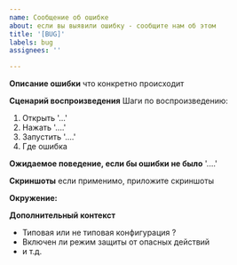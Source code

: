 ```yaml
---
name: Сообщение об ошибке
about: если вы выявили ошибку - сообщите нам об этом
title: '[BUG]'
labels: bug
assignees: ''

---
```


**Описание ошибки**
что конкретно происходит

**Сценарий воспроизведения**
Шаги по воспроизведению:
1. Открыть '...'
2. Нажать '....'
3. Запустить '....'
4. Где ошибка

**Ожидаемое поведение, если бы ошибки не было**
'....'

**Скриншоты**
если применимо, приложите скриншоты

**Окружение:**

<!---
- Описание окружения рекомендуем получить сразу из Vanessa-ADD - подменю "Загрузить" - кнопка "Техническая информация" и вставить сюда.
Пример:
    Техническая информация:
	- Версия Vanessa-ADD: ver 6.5.0
	- Имя конфигурации: ADD_BDD
	- Синоним конфигурации: ADD/BDD, ver. 6.5.0
	- Версия конфигурации: 6.5.0
	- Платформа 1С: 8.3.15.1778
	- Режим совместимости (для TestManager): Версия8_3_8
	- Режим совместимости интерфейса (для TestManager): Такси
	- Режим запуска: Управляемое приложение (Тонкий клиент)
	- Тип базы: Файловая ИБ
	- Язык (для TestManager): Русский
	- Локализация (для TestManager): ru
    - Операционная система: Windows 10 (64)
-->

**Дополнительный контекст**

- Типовая или не типовая конфигурация ?
- Включен ли режим защиты от опасных действий
- и т.д.

